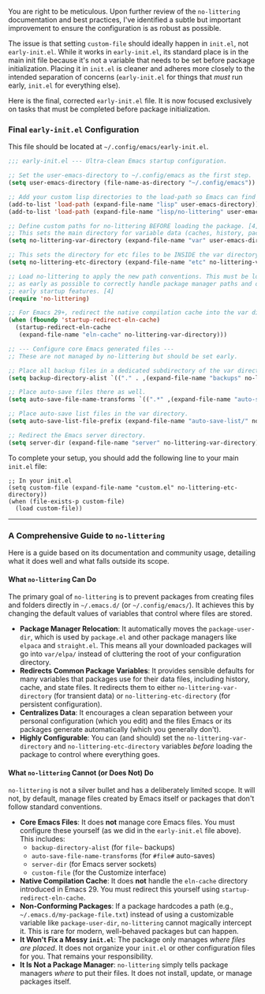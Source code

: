 You are right to be meticulous. Upon further review of the `no-littering` documentation and best practices, I've identified a subtle but important improvement to ensure the configuration is as robust as possible.

The issue is that setting `custom-file` should ideally happen in `init.el`, not `early-init.el`. While it works in `early-init.el`, its standard place is in the main init file because it's not a variable that needs to be set before package initialization. Placing it in `init.el` is cleaner and adheres more closely to the intended separation of concerns (`early-init.el` for things that *must* run early, `init.el` for everything else).

Here is the final, corrected `early-init.el` file. It is now focused exclusively on tasks that must be completed before package initialization.

### Final `early-init.el` Configuration

This file should be located at `~/.config/emacs/early-init.el`.

```el
;;; early-init.el --- Ultra-clean Emacs startup configuration.

;; Set the user-emacs-directory to ~/.config/emacs as the first step.
(setq user-emacs-directory (file-name-as-directory "~/.config/emacs"))

;; Add your custom lisp directories to the load-path so Emacs can find them.
(add-to-list 'load-path (expand-file-name "lisp" user-emacs-directory))
(add-to-list 'load-path (expand-file-name "lisp/no-littering" user-emacs-directory))

;; Define custom paths for no-littering BEFORE loading the package. [4]
;; This sets the main directory for variable data (caches, history, packages).
(setq no-littering-var-directory (expand-file-name "var" user-emacs-directory))

;; This sets the directory for etc files to be INSIDE the var directory.
(setq no-littering-etc-directory (expand-file-name "etc" no-littering-var-directory))

;; Load no-littering to apply the new path conventions. This must be loaded
;; as early as possible to correctly handle package manager paths and other
;; early startup features. [4]
(require 'no-littering)

;; For Emacs 29+, redirect the native compilation cache into the var directory.
(when (fboundp 'startup-redirect-eln-cache)
  (startup-redirect-eln-cache
   (expand-file-name "eln-cache" no-littering-var-directory)))

;; --- Configure core Emacs generated files ---
;; These are not managed by no-littering but should be set early.

;; Place all backup files in a dedicated subdirectory of the var directory.
(setq backup-directory-alist `(("." . ,(expand-file-name "backups" no-littering-var-directory))))

;; Place auto-save files there as well.
(setq auto-save-file-name-transforms `((".*" ,(expand-file-name "auto-saves" no-littering-var-directory) t)))

;; Place auto-save list files in the var directory.
(setq auto-save-list-file-prefix (expand-file-name "auto-save-list/" no-littering-var-directory))

;; Redirect the Emacs server directory.
(setq server-dir (expand-file-name "server" no-littering-var-directory))
```

To complete your setup, you should add the following line to your main `init.el` file:

```emacs-lisp
;; In your init.el
(setq custom-file (expand-file-name "custom.el" no-littering-etc-directory))
(when (file-exists-p custom-file)
  (load custom-file))
```

***

### A Comprehensive Guide to `no-littering`

Here is a guide based on its documentation and community usage, detailing what it does well and what falls outside its scope.

#### What `no-littering` Can Do

The primary goal of `no-littering` is to prevent packages from creating files and folders directly in `~/.emacs.d/` (or `~/.config/emacs/`). It achieves this by changing the default values of variables that control where files are stored.

*   **Package Manager Relocation**: It automatically moves the `package-user-dir`, which is used by `package.el` and other package managers like `elpaca` and `straight.el`. This means all your downloaded packages will go into `var/elpa/` instead of cluttering the root of your configuration directory.
*   **Redirects Common Package Variables**: It provides sensible defaults for many variables that packages use for their data files, including history, cache, and state files. It redirects them to either `no-littering-var-directory` (for transient data) or `no-littering-etc-directory` (for persistent configuration).
*   **Centralizes Data**: It encourages a clean separation between your personal configuration (which you edit) and the files Emacs or its packages generate automatically (which you generally don't).
*   **Highly Configurable**: You can (and should) set the `no-littering-var-directory` and `no-littering-etc-directory` variables *before* loading the package to control where everything goes.

#### What `no-littering` Cannot (or Does Not) Do

`no-littering` is not a silver bullet and has a deliberately limited scope. It will not, by default, manage files created by Emacs itself or packages that don't follow standard conventions.

*   **Core Emacs Files**: It does **not** manage core Emacs files. You must configure these yourself (as we did in the `early-init.el` file above). This includes:
    *   `backup-directory-alist` (for `file~` backups)
    *   `auto-save-file-name-transforms` (for `#file#` auto-saves)
    *   `server-dir` (for Emacs server sockets)
    *   `custom-file` (for the Customize interface)
*   **Native Compilation Cache**: It does **not** handle the `eln-cache` directory introduced in Emacs 29. You must redirect this yourself using `startup-redirect-eln-cache`.
*   **Non-Conforming Packages**: If a package hardcodes a path (e.g., `~/.emacs.d/my-package-file.txt`) instead of using a customizable variable like `package-user-dir`, `no-littering` cannot magically intercept it. This is rare for modern, well-behaved packages but can happen.
*   **It Won't Fix a Messy `init.el`**: The package only manages *where files are placed*. It does not organize your `init.el` or other configuration files for you. That remains your responsibility.
*   **It Is Not a Package Manager**: `no-littering` simply tells package managers *where* to put their files. It does not install, update, or manage packages itself.
